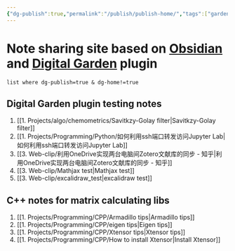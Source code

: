 ```yaml
---
{"dg-publish":true,"permalink":"/publish/publish-home/","tags":["gardenEntry"]}
---
```


# Note sharing site based on [Obsidian](https://obsidian.md/) and [Digital Garden](https://github.com/oleeskild/Obsidian-Digital-Garden) plugin

```dataview
list where dg-publish=true & dg-home!=true
```
## Digital Garden plugin testing notes
1. [[1. Projects/algo/chemometrics/Savitkzy-Golay filter|Savitkzy-Golay filter]]
2. [[1. Projects/Programming/Python/如何利用ssh端口转发访问Jupyter Lab|如何利用ssh端口转发访问Jupyter Lab]]
3. [[3. Web-clip/利用OneDrive实现两台电脑间Zotero文献库的同步 - 知乎|利用OneDrive实现两台电脑间Zotero文献库的同步 - 知乎]]
4. [[3. Web-clip/Mathjax test|Mathjax test]]
5. [[3. Web-clip/excalidraw_test|excalidraw test]]

## C++ notes for matrix calculating libs
1. [[1. Projects/Programming/CPP/Armadillo tips|Armadillo tips]]
2. [[1. Projects/Programming/CPP/eigen tips|Eigen tips]]
3. [[1. Projects/Programming/CPP/Xtensor tips|Xtensor tips]]
4. [[1. Projects/Programming/CPP/How to install Xtensor|Install Xtensor]]